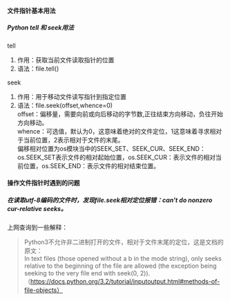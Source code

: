 #### 文件指针基本用法
##### Python tell 和 seek用法
tell
1. 作用：获取当前文件读取指针的位置
2. 语法：file.tell()

seek
1. 作用：用于移动文件读写指针到指定位置
2. 语法：file.seek(offset,whence=0)<br/>
offset：偏移量，需要向前或向后移动的字节数,正往结束方向移动，负往开始方向移动。<br/>
whence：可选值，默认为0，这意味着绝对的文件定位，1这意味着寻求相对于当前位置，2表示相对于文件的末尾。<br/>
偏移相对位置为os模块当中的SEEK_SET、SEEK_CUR、SEEK_END：<br/>
os.SEEK_SET表示文件的相对起始位置，os.SEEK_CUR：表示文件的相对当前位置，os.SEEK_END：表示文件的相对结束位置。

#### 操作文件指针时遇到的问题
##### 在读取utf-8编码的文件时，发现file.seek相对定位报错：can't do nonzero cur-relative seeks。

上网查询到一些解释：
> Python3不允许非二进制打开的文件，相对于文件末尾的定位，这是文档的原文：<br/>
> In text files (those opened without a b in the mode 
> string), only seeks relative to the beginning of the file are allowed 
> (the exception being seeking to the very file end with seek(0, 2)).<br/>
> （https://docs.python.org/3.2/tutorial/inputoutput.html#methods-of-file-objects）

